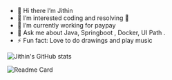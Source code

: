 - 👋 Hi there I’m Jithin
- 👀 I’m interested coding and resolving 🐞
- 🌱 I’m currently working for paypay
- 💬 Ask me about Java, Springboot , Docker, UI Path .
- ⚡ Fun fact: Love to do drawings and play music

![Jithin's GitHub stats](https://github-readme-stats.vercel.app/api?username=jithinbabu657&theme=tokyonight&show_icons=true&count_private=true)

![Readme Card](https://github-readme-stats.vercel.app/api/pin/?username=jithinbabu657&repo=github-readme-stats)

<!---
jithinbabu657/jithinbabu657 is a ✨ special ✨ repository because its `README.md` (this file) appears on your GitHub profile.
You can click the Preview link to take a look at your changes.
--->
